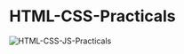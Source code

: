 # HTML-CSS-Practicals
![HTML-CSS-JS-Practicals](https://user-images.githubusercontent.com/125430631/221574858-d4fe20f7-6f3f-4884-baec-22a94269b45b.png)
